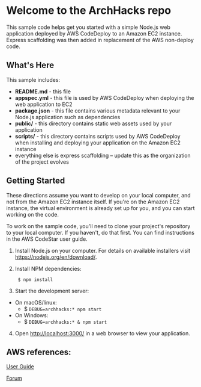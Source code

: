 Welcome to the ArchHacks repo
==================================================

This sample code helps get you started with a simple Node.js web application
deployed by AWS CodeDeploy to an Amazon EC2 instance. Express scaffolding was then added in replacement of the AWS non-deploy code.

What's Here
-----------

This sample includes:

* **README.md** - this file
* **appspec.yml** - this file is used by AWS CodeDeploy when deploying the web
  application to EC2
* **package.json** - this file contains various metadata relevant to your Node.js
  application such as dependencies
* **public/** - this directory contains static web assets used by your application
* **scripts/** - this directory contains scripts used by AWS CodeDeploy when
  installing and deploying your application on the Amazon EC2 instance
* everything else is express scaffolding – update this as the organization of the project evolves

Getting Started
---------------

These directions assume you want to develop on your local computer, and not
from the Amazon EC2 instance itself. If you're on the Amazon EC2 instance, the
virtual environment is already set up for you, and you can start working on the
code.

To work on the sample code, you'll need to clone your project's repository to your
local computer. If you haven't, do that first. You can find instructions in the
AWS CodeStar user guide.

1. Install Node.js on your computer.  For details on available installers visit
   https://nodejs.org/en/download/.

2. Install NPM dependencies:

        $ npm install

3. Start the development server:

- On macOS/linux:
	- $ `DEBUG=archhacks:* npm start`
- On Windows:
	- $ `DEBUG=archhacks:* & npm start`

4. Open [http://localhost:3000/](http://localhost:3000/) in a web browser to view your application.

AWS references:
------------------

[User Guide](http://docs.aws.amazon.com/codestar/latest/userguide/welcome.html)

[Forum](https://forums.aws.amazon.com/forum.jspa?forumID=248)
